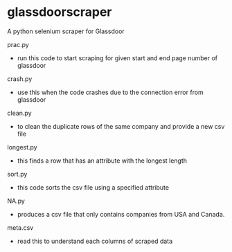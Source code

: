 # glassdoorscraper
A python selenium scraper for Glassdoor

prac.py
- run this code to start scraping for given start and end page number of glassdoor

crash.py
- use this when the code crashes due to the connection error from glassdoor

clean.py
- to clean the duplicate rows of the same company and provide a new csv file

longest.py 
- this finds a row that has an attribute with the longest length

sort.py
- this code sorts the csv file using a specified attribute

NA.py
- produces a csv file that only contains companies from USA and Canada.

meta.csv
- read this to understand each columns of scraped data




